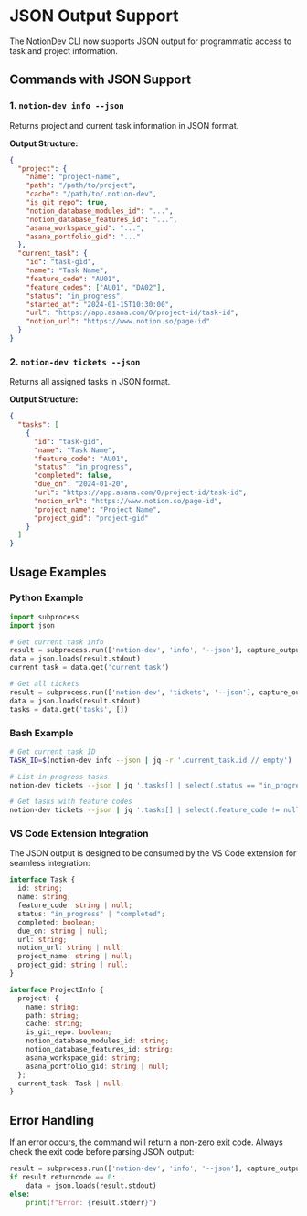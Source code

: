 # JSON Output Support

The NotionDev CLI now supports JSON output for programmatic access to task and project information.

## Commands with JSON Support

### 1. `notion-dev info --json`

Returns project and current task information in JSON format.

**Output Structure:**
```json
{
  "project": {
    "name": "project-name",
    "path": "/path/to/project",
    "cache": "/path/to/.notion-dev",
    "is_git_repo": true,
    "notion_database_modules_id": "...",
    "notion_database_features_id": "...",
    "asana_workspace_gid": "...",
    "asana_portfolio_gid": "..."
  },
  "current_task": {
    "id": "task-gid",
    "name": "Task Name",
    "feature_code": "AU01",
    "feature_codes": ["AU01", "DA02"],
    "status": "in_progress",
    "started_at": "2024-01-15T10:30:00",
    "url": "https://app.asana.com/0/project-id/task-id",
    "notion_url": "https://www.notion.so/page-id"
  }
}
```

### 2. `notion-dev tickets --json`

Returns all assigned tasks in JSON format.

**Output Structure:**
```json
{
  "tasks": [
    {
      "id": "task-gid",
      "name": "Task Name",
      "feature_code": "AU01",
      "status": "in_progress",
      "completed": false,
      "due_on": "2024-01-20",
      "url": "https://app.asana.com/0/project-id/task-id",
      "notion_url": "https://www.notion.so/page-id",
      "project_name": "Project Name",
      "project_gid": "project-gid"
    }
  ]
}
```

## Usage Examples

### Python Example

```python
import subprocess
import json

# Get current task info
result = subprocess.run(['notion-dev', 'info', '--json'], capture_output=True, text=True)
data = json.loads(result.stdout)
current_task = data.get('current_task')

# Get all tickets
result = subprocess.run(['notion-dev', 'tickets', '--json'], capture_output=True, text=True)
data = json.loads(result.stdout)
tasks = data.get('tasks', [])
```

### Bash Example

```bash
# Get current task ID
TASK_ID=$(notion-dev info --json | jq -r '.current_task.id // empty')

# List in-progress tasks
notion-dev tickets --json | jq '.tasks[] | select(.status == "in_progress") | .name'

# Get tasks with feature codes
notion-dev tickets --json | jq '.tasks[] | select(.feature_code != null) | {name, feature_code}'
```

### VS Code Extension Integration

The JSON output is designed to be consumed by the VS Code extension for seamless integration:

```typescript
interface Task {
  id: string;
  name: string;
  feature_code: string | null;
  status: "in_progress" | "completed";
  completed: boolean;
  due_on: string | null;
  url: string;
  notion_url: string | null;
  project_name: string | null;
  project_gid: string | null;
}

interface ProjectInfo {
  project: {
    name: string;
    path: string;
    cache: string;
    is_git_repo: boolean;
    notion_database_modules_id: string;
    notion_database_features_id: string;
    asana_workspace_gid: string;
    asana_portfolio_gid: string | null;
  };
  current_task: Task | null;
}
```

## Error Handling

If an error occurs, the command will return a non-zero exit code. Always check the exit code before parsing JSON output:

```python
result = subprocess.run(['notion-dev', 'info', '--json'], capture_output=True, text=True)
if result.returncode == 0:
    data = json.loads(result.stdout)
else:
    print(f"Error: {result.stderr}")
```